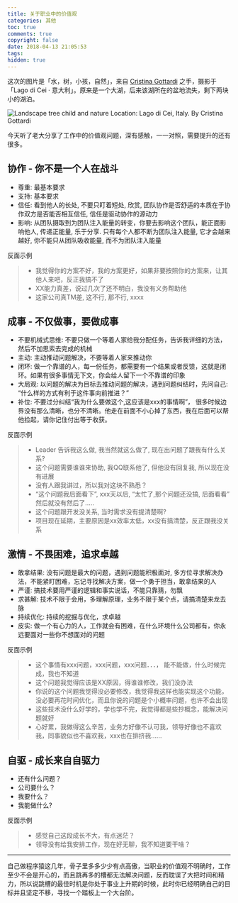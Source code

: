 ```yaml
---
title: 关于职业中的价值观
categories: 其他
toc: true
comments: true
copyright: false
date: 2018-04-13 21:05:53
tags:
hidden: true
---
```


这次的图片是「水，树，小孩，自然」，来自 [Cristina Gottardi](https://unsplash.com/@cristina_gottardi) 之手，摄影于「Lago di Cei · 意大利」。原来是一个大湖，后来该湖所在的盆地流失，剩下两块小的湖泊。

<!--more-->

![Landscape tree child and nature <br/> Location: Lago di Cei, Italy.  By Cristina Gottardi](https://user-images.githubusercontent.com/8939151/111025317-50896900-841e-11eb-90e4-a5816a395b2d.png)



今天听了老大分享了工作中的价值观问题，深有感触，一一对照，需要提升的还有很多。

## 协作 - 你不是一个人在战斗

- 尊重:  最基本要求
- 支持:  基本要求
- 信任:  看到他人的长处, 不要只盯着短处,  欣赏, 团队协作是否舒适的本质在于协作双方是否能否相互信任,  信任是驱动协作的源动力
- 影响:  从团队摄取到为团队注入能量的转变，你要去影响这个团队，能正面影响他人, 传递正能量,  乐于分享. 只有每个人都不断为团队注入能量, 它才会越来越好, 你不能只从团队吸收能量, 而不为团队注入能量

反面示例

> - 我觉得你的方案不好，我的方案更好，如果非要按照你的方案来，让其他人来吧，反正我搞不了
> - XX能力真差，说过几次了还不明白，我没有义务帮助他
> - 这家公司真TM差, 这不行, 那不行, xxxx

## 成事 - 不仅做事，要做成事

- 不要机械式思维: 不要只做一个等着人家给我分配任务，告诉我详细的方法，然后不加思索去完成的机械
- 主动: 主动推动问题解决，不要等着人家来推动你
- 闭环: 做一个靠谱的人，每一份任务，都需要有一个结果或者反馈，这就是闭环。如果有很多事情无下文，你会给人留下一个不靠谱的印象
- 大局观: 以问题的解决为目标去推动问题的解决，遇到问题纠结时，先问自己: “什么样的方式有利于这件事向前推进？”
- 补位: 不要过分纠结“我为什么要做这个,这应该是xxx的事情啊”， 很多时候边界没有那么清晰，也分不清晰。他走在前面不小心掉了东西，我在后面可以帮他捡起，请你记住付出等于收获。

反面示例

> - Leader 告诉我这么做,  我当然就这么做了, 现在出问题了跟我有什么关系?
> - 这个问题需要谁谁来协助, 我QQ联系他了, 但他没有回复我, 所以现在没有进展
> - 没有人跟我讲过，所以我对这块不熟悉？​
> - “这个问题我后面看下”, xxx天以后, “太忙了,那个问题还没搞, 后面看看” 然后就没有然后了…..​
> - 这个问题跟开发没关系, 当时需求没有提清楚啊?​
> - 项目现在延期，主要原因是xx效率太低，xx没有搞清楚，反正跟我没关系​

## 激情 - 不畏困难，追求卓越

- 敢拿结果: 没有问题是最大的问题，遇到问题能积极面对,  多方位寻求解决办法，不能紧盯困难，忘记寻找解决方案，做一个勇于担当，敢拿结果的人
- 严谨: 搞技术要用严谨的逻辑和事实说话，不能只靠猜，勿飘
- 求甚解: 技术不限于会用，多理解原理，业务不限于某个点，请搞清楚来龙去脉
- 持续优化: 持续的挖掘与优化，求卓越
- 皮实: 做一个有心力的人，工作就会有困难，在什么环境什么公司都有，你永远要面对一些你不想面对的问题

反面示例

> - 这个事情有xxx问题，xxx问题，xxx问题．．．， 能不能做，什么时候完成，我也不知道
> - 这个问题我觉得应该是XX原因，得谁谁修改，我们没办法
> - 你说的这个问题我觉得没必要修改，我觉得我这样也能实现这个功能，没必要再花时间优化，而且你说的问题是个小概率问题，也许不会出现
> - 这些技术没什么好学的，学也学不完，我觉得都是些抄概念，能解决问题就好 
> - 心好累，我做得这么辛苦，业务方好像不认可我，领导好像也不喜欢我，同事貌似也不喜欢我，xxx也在排挤我…...

## 自驱 - 成长来自自驱力

- 还有什么问题？
- 公司要什么？
- 我要什么？
- 我能做什么?

反面示例

> - 感觉自己这段成长不大，有点迷茫？
> - 领导没有给我安排工作，现在好无聊，我不知道要干啥？

------

自己做程序猿这几年，骨子里多多少少有点高傲，当职业的价值观不明确时，工作至少不会是开心的，而且跳再多的槽都无法解决问题，反而耽误了大把时间和精力，所以说跳槽的最佳时机是你处于事业上升期的时候，此时你已经明确自己的目标并且坚定不移，寻找一个踏板上一个大台阶。